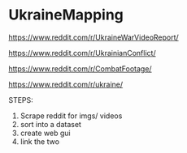 # UkraineMapping

https://www.reddit.com/r/UkraineWarVideoReport/

https://www.reddit.com/r/UkrainianConflict/

https://www.reddit.com/r/CombatFootage/

https://www.reddit.com/r/ukraine/

STEPS:
1. Scrape reddit for imgs/ videos
2. sort into a dataset
3. create web gui
4. link the two
